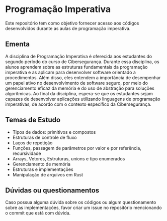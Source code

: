 # Programação Imperativa
Este repositório tem como objetivo fornecer acesso aos códigos desenvolvidos durante as aulas de programação imperativa.

## Ementa
A disciplina de Programação Imperativa é oferecida aos estudantes do segundo período do curso de Cibersegurança. Durante essa disciplina, os alunos aprendem sobre as estruturas fundamentais da programação imperativa e as aplicam para desenvolver software orientado a procedimentos. Além disso, eles entendem a importância de desempenhar um papel ativo no desenvolvimento de software seguro, por meio do gerenciamento eficaz da memória e do uso de abstração para soluções algorítmicas. Ao final da disciplina, espera-se que os estudantes sejam capazes de desenvolver aplicações utilizando linguagens de programação imperativas, de acordo com o contexto específico da Cibersegurança.

## Temas de Estudo
- Tipos de dados: primitivos e compostos
- Estruturas de controle de fluxo
- Laços de repetição
- Funções, passagem de parâmetros por valor e por referência, recursividade
- Arrays, Vetores, Estruturas, unions e tipo enumerados
- Gerenciamento de memória
- Estruturas e implementações
- Manipulação de arquivos em Rust

## Dúvidas ou questionamentos
Caso possua alguma dúvida sobre os códigos ou algum questionamento sobre as implementações, favor criar um issue no repositório mencionando o commit que está com dúvida.
